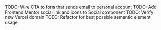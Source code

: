 TODO: Wire CTA to form that sends email to personal account
TODO: Add Frontend Mentor social link and icons to Social component
TODO: Verify new Vercel domain
TODO: Refactor for best possible semantic element usage

